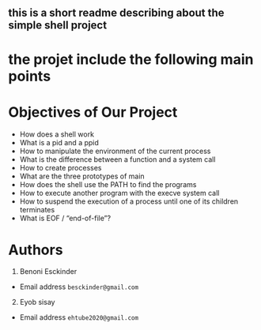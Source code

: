 ## this is  a short readme describing about the simple shell project
#  the projet include the following main points

# Objectives of Our Project
- How does a shell work
- What is a pid and a ppid
- How to manipulate the environment of the current process
- What is the difference between a function and a system call
- How to create processes
- What are the three prototypes of main
- How does the shell use the PATH to find the programs
- How to execute another program with the execve system call
- How to suspend the execution of a process until one of its children terminates
- What is EOF / “end-of-file”?

# Authors
1. Benoni Esckinder
- Email address ` besckinder@gmail.com `
2. Eyob sisay
- Email address ` ehtube2020@gmail.com `
